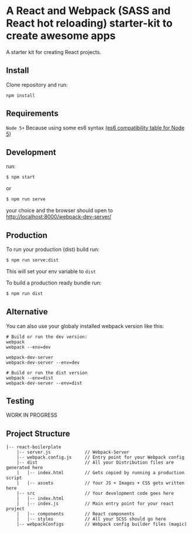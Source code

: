 # A React and Webpack (SASS and React hot reloading) starter-kit to create awesome apps
A starter kit for creating React projects.

## Install

Clone repository and run:

`npm install`


## Requirements
`Node 5+` Because using some es6 syntax [(es6 compatibility table for Node 5)](http://kangax.github.io/compat-table/es6/#node5)

## Development
run:
```sh
$ npm start
```
or
```sh
$ npm run serve
```
your choice and the browser should open to [http://localhost:8000/webpack-dev-server/](http://localhost:8000/webpack-dev-server/)

## Production

To run your production (dist) build run:

```sh
$ npm run serve:dist
```
This will set your env variable to `dist`

To build a production ready bundle run:

```sh
$ npm run dist
```

## Alternative
You can also use your globaly installed webpack version like this:

```
# Build or run the dev version:
webpack
webpack --env=dev

webpack-dev-server
webpack-dev-server --env=dev

# Build or run the dist version
webpack --env=dist
webpack-dev-server --env=dist
```

## Testing

WORK IN PROGRESS

## Project Structure

```
|-- react-boilerplate
    |-- server.js             // Webpack-Server
    |-- webpack.config.js     // Entry point for your Webpack config
    |-- dist                  // All your Distribution files are generated here
    |   |-- index.html        // Gets copied by running a production script
    |   |-- assets            // Your JS + Images + CSS gets written here
    |-- src                   // Your development code goes here
    |   |-- index.html
    |   |-- index.js          // Main entry point for your react project
    |   |-- components        // React components
    |   |-- styles            // All your SCSS should go here
    |-- webpackConfigs        // Webpack config builder files (magic)
```
